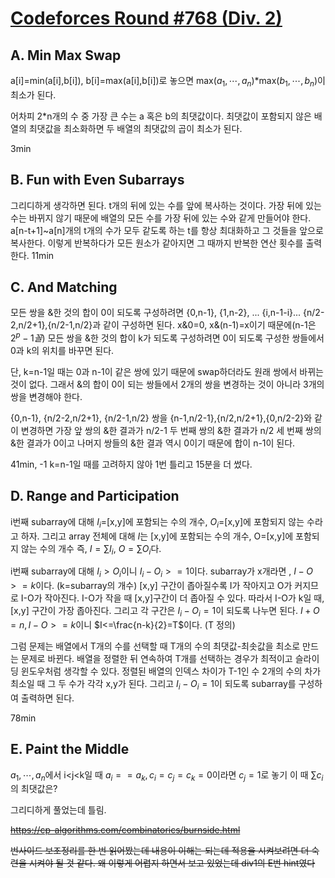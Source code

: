 # [Codeforces Round #768 (Div. 2)](https://codeforces.com/contest/1631)

## A. Min Max Swap

a[i]=min(a[i],b[i]), b[i]=max(a[i],b[i])로 놓으면 max($a_1,\cdots,a_n$)*max($b_1,\cdots,b_n$)이 최소가 된다.

어차피 2*n개의 수 중 가장 큰 수는 a 혹은 b의 최댓값이다. 최댓값이 포함되지 않은 배열의 최댓값을 최소화하면 두 배열의 최댓값의 곱이 최소가 된다.

3min

## B. Fun with Even Subarrays

그리디하게 생각하면 된다. t개의 뒤에 있는 수를 앞에 복사하는 것이다. 가장 뒤에 있는 수는 바뀌지 않기 때문에 배열의 모든 수를 가장 뒤에 있는 수와 같게 만들어야 한다. a[n-t+1]~a[n]개의 t개의 수가 모두 같도록 하는 t를 항상 최대화하고 그 것들을 앞으로 복사한다. 이렇게 반복하다가 모든 원소가 같아지면 그 때까지 반복한 연산 횟수를 출력한다.
11min

## C. And Matching

모든 쌍을 &한 것의 합이 0이 되도록 구성하려면 {0,n-1}, {1,n-2}, ... {i,n-1-i}... {n/2-2,n/2+1},{n/2-1,n/2}과 같이 구성하면 된다.
x&0=0, x&(n-1)=x이기 때문에(n-1은 $2^p-1꼴$) 모든 쌍을 &한 것의 합이 k가 되도록 구성하려면 0이 되도록 구성한 쌍들에서 0과 k의 위치를 바꾸면 된다.

단, k=n-1일 때는 0과 n-1이 같은 쌍에 있기 때문에 swap하더라도 원래 쌍에서 바뀌는 것이 없다.
그래서 &의 합이 0이 되는 쌍들에서 2개의 쌍을 변경하는 것이 아니라 3개의 쌍을 변경해야 한다.

 {0,n-1}, {n/2-2,n/2+1}, {n/2-1,n/2} 쌍을 {n-1,n/2-1},{n/2,n/2+1},{0,n/2-2}와 같이 변경하면 가장 앞 쌍의 &한 결과가 n/2-1 두 번째 쌍의 &한 결과가 n/2 세 번째 쌍의 &한 결과가 0이고 나머지 쌍들의 &한 결과 역시 0이기 때문에 합이 n-1이 된다.

41min, -1
k=n-1일 때를 고려하지 않아 1번 틀리고 15분을 더 썼다.

## D. Range and Participation

i번째 subarray에 대해 $I_i$=[x,y]에 포함되는 수의 개수, $O_i$=[x,y]에 포함되지 않는 수라고 하자.
그리고 array 전체에 대해 $I$는 [x,y]에 포함되는 수의 개수, O=[x,y]에 포함되지 않는 수의 개수
즉, $I=\sum{I_i}$, $O=\sum{O_i}$다.

i번째 subarray에 대해 $I_i>O_i$이니 $I_i-O_i>=1$이다.
subarray가 x개라면 , $I-O>=k$이다. (k=subarray의 개수)
[x,y] 구간이 좁아질수록 I가 작아지고 O가 커지므로 I-O가 작아진다. 
I-O가 작을 때 [x,y]구간이 더 좁아질 수 있다. 따라서 I-O가 k일 때, [x,y] 구간이 가장 좁아진다.
그리고 각 구간은 $I_i-O_i=1$이 되도록 나누면 된다.
$I+O=n, I-O>=k$이니 $I<=\frac{n-k}{2}=T$이다. (T 정의)

그럼 문제는 배열에서 T개의 수를 선택할 때 T개의 수의 최댓값-최솟값을 최소로 만드는 문제로 바뀐다.
배열을 정렬한 뒤 연속하여 T개를 선택하는 경우가 최적이고 슬라이딩 윈도우처럼 생각할 수 있다.
정렬된 배열의 인덱스 차이가 T-1인 수 2개의 수의 차가 최소일 때 그 두 수가 각각 x,y가 된다.
그리고  $I_i-O_i=1$이 되도록 subarray를 구성하여 출력하면 된다.

78min

## E. Paint the Middle

 $a_1,\cdots, a_n$에서 i<j<k일 때 $a_i==a_k,c_i=c_j=c_k=0$이라면 $c_j=1$로 놓기 이 때 $\sum{c_i}$의 최댓값은?

그리디하게 풀었는데 틀림.

~~https://cp-algorithms.com/combinatorics/burnside.html~~

~~번사이드 보조정리를 한 번 읽어봤는데 내용이 이해는 되는데 적용을 시켜보려면 더 숙련을 시켜야 될 것 같다. 왜 이렇게 어렵지 하면서 보고 있었는데 div1의 E번  hint였다~~